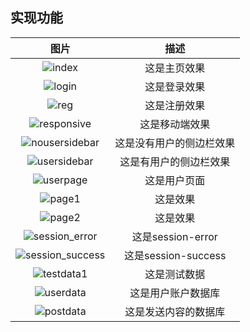 ## 实现功能
  
  | 图片 | 描述 |
  |:----:|:----:|
  |![index](https://github.com/dirkhe1051931999/UserBlog/blob/master/imgs/index.jpg "主页") |这是主页效果|
  |![login](https://github.com/dirkhe1051931999/UserBlog/blob/master/imgs/login.jpg "登录") |这是登录效果|
  |![reg](https://github.com/dirkhe1051931999/UserBlog/blob/master/imgs/reg.jpg "注册") |这是注册效果|
  |![responsive](https://github.com/dirkhe1051931999/UserBlog/blob/master/imgs/responsive.jpg "移动端") |这是移动端效果|
  |![nousersidebar](https://github.com/dirkhe1051931999/UserBlog/blob/master/imgs/nousersidebar.jpg "侧边栏1") |这是没有用户的侧边栏效果|
  |![usersidebar](https://github.com/dirkhe1051931999/UserBlog/blob/master/imgs/usersidebar.jpg "侧边栏2") |这是有用户的侧边栏效果|
  |![userpage](https://github.com/dirkhe1051931999/UserBlog/blob/master/imgs/userpage.jpg "用户页面") |这是用户页面|
  |![page1](https://github.com/dirkhe1051931999/UserBlog/blob/master/imgs/page1.jpg "主页") |这是效果|
  |![page2](https://github.com/dirkhe1051931999/UserBlog/blob/master/imgs/page2.jpg "主页") |这是效果|
  |![session_error](https://github.com/dirkhe1051931999/UserBlog/blob/master/imgs/session_error.jpg "失败") |这是session-error|
  |![session_success](https://github.com/dirkhe1051931999/UserBlog/blob/master/imgs/session_success.jpg "成功") |这是session-success|
  |![testdata1](https://github.com/dirkhe1051931999/UserBlog/blob/master/imgs/testdata1.jpg "测试") |这是测试数据|
  |![userdata](https://github.com/dirkhe1051931999/UserBlog/blob/master/imgs/userdata.jpg "账户") |这是用户账户数据库|
  |![postdata](https://github.com/dirkhe1051931999/UserBlog/blob/master/imgs/postdata.jpg "发送数据") |这是发送内容的数据库|

